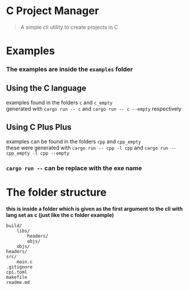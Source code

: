 # C Project Manager
> A simple cli utility to create projects in C


# Examples

### The examples are inside the `examples` folder

## Using the C language

examples found in the folders `c` and `c_empty` <br>
generated with `cargo run -- c` and `cargo run -- c --empty` respectively <br>


## Using C Plus Plus

examples can be found in the folders `cpp` and `cpp_empty` <br>
these were generated with `cargo run -- cpp -l cpp` and `cargo run -- cpp_empty -l cpp --empty` <br>

### `cargo run --` can be replace with the exe name


# The folder structure

**this is inside a folder which is given as the first argument to the cli with lang set as c (just like the c folder example)**
```
build/
    libs/
        headers/
        objs/
    objs/
headers/
src/
    main.c
.gitignore
cpi.toml
makefile
readme.md
```